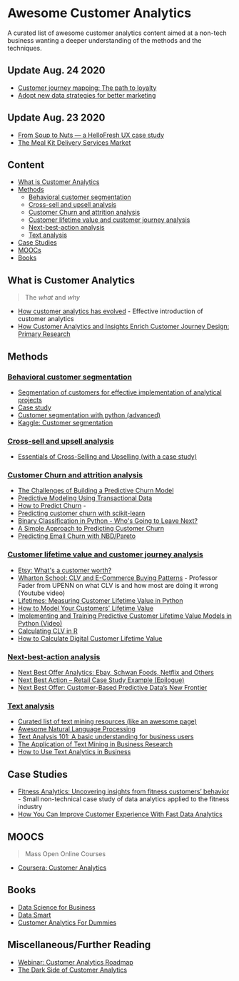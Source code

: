 # Awesome Customer Analytics #
A curated list of awesome customer analytics content aimed at a non-tech business wanting a deeper understanding of the methods and the techniques.

## Update Aug. 24 2020
- [Customer journey mapping: The path to loyalty](https://www.thinkwithgoogle.com/marketing-resources/experience-design/customer-journey-mapping/)
- [Adopt new data strategies for better marketing](https://www.thinkwithgoogle.com/marketing-resources/data-measurement/data-driven-marketing-strategy/)

## Update Aug. 23 2020
- [From Soup to Nuts — a HelloFresh UX case study](https://uxdesign.cc/from-soup-to-nuts-a-ux-case-study-8120887fe9cc)
- [The Meal Kit Delivery Services Market](https://www.packagedfacts.com/Content/Featured-Markets/Meal-Kit-Delivery-Services)

## Content ##
- [What is Customer Analytics](#what-is-customer-analytics)
- [Methods](#methods)
  - [Behavioral customer segmentation](#behavioral-customer-segmentation)
  - [Cross-sell and upsell analysis](#cross-sell-and-upsell-analysis)
  - [Customer Churn and attrition analysis](#customer-churn-and-attrition-analysis)
  - [Customer lifetime value and customer journey analysis](#customer-lifetime-value-and-customer-journey-analysis)
  - [Next-best-action analysis](#next-best-action-analysis)
  - [Text analysis](#text-analysis)
- [Case Studies](#case-studies)
- [MOOCs](#moocs)
- [Books](#books)

## What is Customer Analytics ##
>The *what* and *why*
- [How customer analytics has evolved](https://www.datasciencecentral.com/profiles/blogs/how-customer-analytics-has-evolved) - Effective introduction of customer analytics​
- [How Customer Analytics and Insights Enrich Customer Journey Design: Primary Research](https://www.analyticbridge.datasciencecentral.com/profiles/blogs/how-customer-analytics-and-insights-enrich-customer-journey)

## Methods ##
### [Behavioral customer segmentation](https://en.wikipedia.org/wiki/Market_segmentation#Behavioral_segmentation) ###
  - [Segmentation of customers for effective implementation of analytical projects​](https://www.analyticsvidhya.com/blog/2013/10/segmentation-analytics-customers-effective-implementation-analytical-projects/)
  - [Case study](https://www.analyticsvidhya.com/blog/2016/02/guide-build-predictive-models-segmentation/)
  - [Customer segmentation with python (advanced)](https://www.youtube.com/watch?v=4NDORb4HBkw)
  - [Kaggle: Customer segmentation](https://www.kaggle.com/fabiendaniel/customer-segmentation)

### [Cross-sell and upsell analysis]() ###
  - [Essentials of Cross-Selling and Upselling (with a case study)](https://www.analyticsvidhya.com/blog/2015/08/learn-cross-selling-upselling/)

### [Customer Churn and attrition analysis](https://en.wikipedia.org/wiki/Customer_attrition) ###
  - [The Challenges of Building a Predictive Churn Model](https://www.kdnuggets.com/2017/03/datascience-building-predictive-churn-model.html)
  - [Predictive Modeling Using Transactional Data​](https://www.capgemini.com/wp-content/uploads/2017/07/Predictive_Modeling_Using_Transactional_Data.pdf)
  - [How to Predict Churn](https://www.blendo.co/blog/how-to-predict-churn-model-data/) - 
  - [Predicting customer churn with scikit-learn](http://blog.yhat.com/posts/predicting-customer-churn-with-sklearn.html)
  - [Binary Classification in Python - Who's Going to Leave Next?](http://lukesingham.com/whos-going-to-leave-next/)
  - [A Simple Approach to Predicting Customer Churn](http://blog.keyrus.co.uk/a_simple_approach_to_predicting_customer_churn.html)
  - [Predicting Email Churn with NBD/Pareto](https://www.blendo.co/blog/predicting-email-churn-nbd-pareto/)

### [Customer lifetime value and customer journey analysis](https://en.wikipedia.org/wiki/Customer_lifetime_value) ###
  - [Etsy: What's a customer worth?](http://cdn.oreillystatic.com/en/assets/1/event/85/Case%20Study_%20What_s%20a%20Customer%20Worth_%20Presentation.pdf)
  - [Wharton School: CLV and E-Commerce Buying Patterns](https://www.youtube.com/watch?v=guj2gVEEx4s) - Professor Fader from UPENN on what CLV is and how most are doing it wrong (Youtube video)
  - [Lifetimes: Measuring Customer Lifetime Value in Python](https://dataorigami.net/blogs/napkin-folding/18868411-lifetimes-measuring-customer-lifetime-value-in-python)
  - [How to Model Your Customers' Lifetime Value](http://www.internetrix.com.au/blog/how-to-model-customer-lifetime-value/)
  - [Implementing and Training Predictive Customer Lifetime Value Models in Python (Video)](https://www.youtube.com/watch?v=gx6oHqpRgpY)
  - [Calculating CLV in R](http://srepho.github.io/CLV/CLV)
  - [How to Calculate Digital Customer Lifetime Value](https://www.webanalyticsworld.net/2015/09/data-challenges-when-calculating-customer-lifetime-value.html)

### [Next-best-action analysis](https://en.wikipedia.org/wiki/Next-best-action_marketing) ###
  - [Next Best Offer Analytics: Ebay, Schwan Foods, Netflix and Others](https://practicalanalytics.co/2012/01/05/analytics-case-study-schwan-foods/)
  - [Next Best Action – Retail Case Study Example (Epilogue)](http://ucanalytics.com/blogs/next-best-action-retail-case-study-example-part-11/)
  - [Next Best Offer: Customer-Based Predictive Data’s New Frontier](https://www.cooladata.com/blog/next-best-offer-customer-based-predictive-datas-new-frontier/)

### [Text analysis](https://en.wikipedia.org/wiki/Text_mining) ###
- [Curated list of text mining resources (like an awesome page)](https://github.com/stepthom/text_mining_resources)
- [Awesome Natural Language Processing](https://github.com/keon/awesome-nlp)
- [Text Analysis 101: A basic understanding for business users](https://www.linkedin.com/pulse/20141030192523-40949191-text-analysis-101-a-basic-understanding-for-business-users/)
- [The Application of Text Mining in Business Research](https://www.omicsonline.org/open-access/the-application-of-text-mining-in-business-research-2168-9601-1000232.php?aid=89083&view=mobile)
- [How to Use Text Analytics in Business](http://data-informed.com/how-to-use-text-analytics-in-business/)

## Case Studies ##
- [Fitness Analytics: Uncovering insights from fitness customers’ behavior](https://www.datasciencecentral.com/profiles/blogs/fitness-analytics-uncovering-insights-from-fitness-customers) - Small non-technical case study of data analytics applied to the fitness industry
- [How You Can Improve Customer Experience With Fast Data Analytics](https://www.datasciencecentral.com/profiles/blogs/how-you-can-improve-customer-experience-with-fast-data-analytics)

## MOOCS ##
>Mass Open Online Courses
- [Coursera: Customer Analytics](https://www.coursera.org/learn/wharton-customer-analytics)

## Books ##
- [Data Science for Business](http://shop.oreilly.com/product/0636920028918.do)
- [Data Smart](http://eu.wiley.com/WileyCDA/WileyTitle/productCd-111866146X.html)
- [Customer Analytics For Dummies](https://www.amazon.co.uk/Customer-Analytics-Dummies-Jeff-Sauro/dp/1118937597)

## Miscellaneous/Further Reading ##
- [Webinar: Customer Analytics Roadmap](https://www.youtube.com/watch?v=Z_HPFe_hXSY)
- [The Dark Side of Customer Analytics](https://hbr.org/2007/05/the-dark-side-of-customer-analytics)
